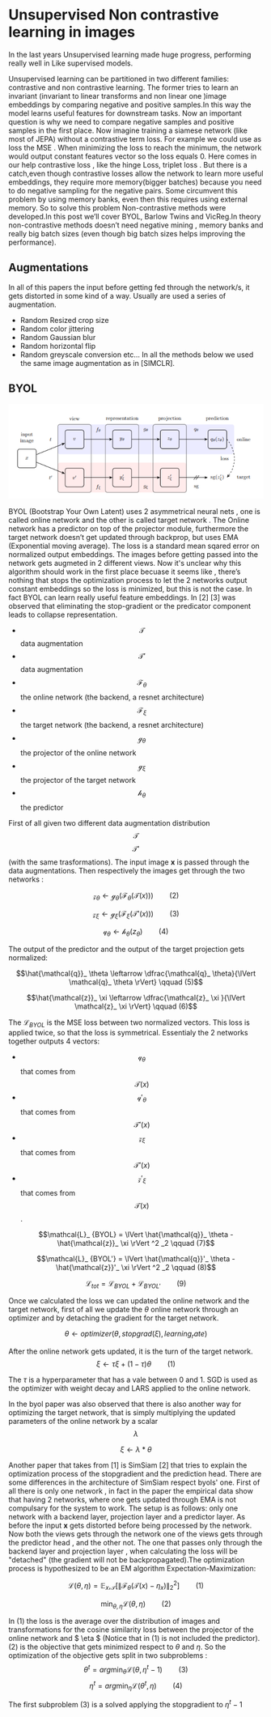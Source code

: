 # Unsupervised Non contrastive learning in images

In the last years Unsupervised learning made huge progress, performing really well in 
Like supervised models.

Unsupervised learning can be partitioned in two different families: contrastive and non contrastive learning. The former tries to learn an invariant (invariant to linear transforms and non linear one )image embeddings by comparing negative and positive samples.In this way the model learns useful features for downstream tasks. Now an important question is why we need to compare negative samples and positive samples in the first place. Now imagine training a siamese network (like most of JEPA) without a contrastive term loss. For example we could use as loss the MSE . When minimizing the loss to reach the minimum, the network would output constant features vector so the loss equals 0. Here comes in our help contrastive loss , like the hinge Loss, triplet loss .
But there is a catch,even though contrastive losses allow the network to learn more useful embeddings, they require more memory(bigger batches) because you need to do negative sampling for the negative pairs. Some circumvent this problem by using memory banks, even then this requires using external memory. So to solve this problem Non-contrastive methods were developed.In this post we’ll cover BYOL, Barlow Twins and VicReg.In theory non-contrastive methods doesn’t need negative mining , memory banks and really big batch sizes (even though big batch sizes helps improving the performance).

## Augmentations

In all of this papers the input before getting fed through the network/s, it gets distorted in some kind of a way. Usually are used a series of augmentation.
- Random Resized crop size
- Random color jittering
- Random Gaussian blur
- Random horizontal flip
- Random greyscale conversion
etc...
In all the methods below we used the same image augmentation as in [SIMCLR].
## BYOL

![byol images](https://github.com/markpesic/markpesic.github.io/blob/master/images/byol.png)

BYOL (Bootstrap Your Own Latent) uses 2 asymmetrical neural nets , one is called online network and the other is called target network . The Online network has a predictor on top of the projector module, furthermore the target network doesn’t get updated through backprop, but uses EMA (Exponential moving average). The loss is a standard mean sqared error on normalized output embeddings. The images before getting passed into the network gets augmeted in 2 different views. Now it's unclear why this algorithm should work in the first place becuase it seems like , there’s nothing that stops the optimization process to let the 2 networks output constant embeddings so the loss is minimized, but this is not the case. In fact BYOL can learn really useful feature embeddings. In [2] [3] was observed that eliminating the stop-gradient or the predicator component leads to collapse representation.

- $$\mathcal{T}$$ data augmentation
- $$\mathcal{T}'$$ data augmentation 
- $$\mathcal{F}_\theta$$ the online network (the backend, a resnet architecture)
- $$\mathcal{F}_\xi$$ the target network (the backend, a resnet architecture)
- $$\mathcal{g}_\theta$$ the projector of the online network
- $$\mathcal{g}_\xi$$ the projector of the target network
- $$\mathcal{h}_\theta$$ the predictor

First of all given two different data augmentation distribution $$\mathcal{T}$$ $$\mathcal{T}'$$ (with the same trasformations). The input image **x** is passed through the data augmentations.
Then respectively the images get through the two networks :

$$\mathcal{z}_ \theta \leftarrow \mathcal{g}_ \theta(\mathcal{F}_ \theta(\mathcal{T}(x))) \qquad (2)$$

$$\mathcal{z}_ \xi \leftarrow \mathcal{g}_ \xi(\mathcal{F}_ \xi(\mathcal{T}'(x))) \qquad (3)$$

$$\mathcal{q}_ \theta \leftarrow \mathcal{h}_ \theta(z_\theta) \qquad (4)$$

The output of the predictor and the output of the target projection gets normalized:

$$\hat{\mathcal{q}}_ \theta \leftarrow \dfrac{\mathcal{q}_ \theta}{\lVert \mathcal{q}_ \theta \rVert} \qquad (5)$$

$$\hat{\mathcal{z}}_ \xi \leftarrow \dfrac{\mathcal{z}_ \xi }{\lVert \mathcal{z}_ \xi \rVert} \qquad (6)$$

The $\mathcal{L}_ {BYOL}$ is the MSE loss between two normalized vectors. This loss is applied twice, so that the loss is symmetrical.
Essentialy the 2 networks together outputs 4 vectors:
- $$\mathcal{q}_ \theta$$ that comes from $$\mathcal{T}(x)$$
- $$\mathcal{q}'_ \theta$$ that comes from $$\mathcal{T}'(x)$$
- $$\mathcal{z}_ \xi$$ that comes from $$\mathcal{T}'(x)$$
- $$\mathcal{z}'_ \xi$$ that comes from $$\mathcal{T}(x)$$. 

$$\mathcal{L}_ {BYOL} = \lVert \hat{\mathcal{q}}_ \theta - \hat{\mathcal{z}}_ \xi \rVert ^2 _2 \qquad (7)$$

$$\mathcal{L}_ {BYOL'} = \lVert \hat{\mathcal{q}}'_ \theta - \hat{\mathcal{z}}'_ \xi \rVert ^2 _2 \qquad (8)$$

$$\mathcal{L}_ {tot} = \mathcal{L}_ {BYOL} + \mathcal{L}_ {BYOL'} \qquad(9)$$

Once we calculated the loss we can updated the online network and the target network, first of all we update the $\theta$ online network through an optimizer and by detaching the gradient for the target network.

$$\theta \leftarrow optimizer(\theta, stopgrad(\xi), learning_rate)$$

After the online network gets updated, it is the turn of the target network.
$$\xi \leftarrow \tau\xi + (1 - \tau)\theta \qquad(1)$$

The $\tau$ is a hyperparameter that has a vale between 0 and 1. SGD is used as the optimizer with weight decay and LARS applied to the online network.

In the byol paper was also observed that there is also another way for optimizing the target network, that is simply multiplying the updated parameters of the online network
by a scalar $$\lambda$$  

$$\xi \leftarrow \lambda * \theta$$

Another paper that takes from [1] is SimSiam [2] that tries to explain the optimization process of the stopgradient and the prediction head. There are some differences in the architecture of SimSiam respect byols' one. First of all there is only one network , in fact in the paper the empirical data show that having 2 networks, where one gets updated through EMA is not compulsary for the system to work. The setup is as follows: only one network with a backend layer, projection layer and a predictor layer. As before the input **x** gets distorted before being processed by the network. Now both the views gets through the network one of the views gets through the predictor head , and the other not. The one that passes only through the backend layer and projection layer , when calculating the loss will be "detached" (the gradient will not be backpropagated).The optimization process is hypothesized to be an EM algorithm Expectation-Maximization:

$$ \mathcal{L}(\theta, \eta) = \mathbb{E}_x, _\mathcal{T}[\lVert\mathcal{F} _\theta(\mathcal{T}(x) - \eta_x)\rVert ^2 _2] \qquad (1) $$

$$ \min_{\theta,\eta} \mathcal{L}(\theta, \eta) \qquad (2) $$

In (1) the loss is the average over the distribution of images and transformations for the cosine similarity loss between the projector of the online network and $ \eta $ (Notice that in (1) is not included the predictor). (2) is the objective that gets minimized respect to $\theta$ and $\eta$. So the optimization of the objective gets split in two subproblems :
$$\theta^t = arg\min_{\theta} \mathcal{L}(\theta, \eta^t-1) \qquad (3)$$
$$\eta^t = arg\min_{\eta} \mathcal{L}(\theta^t, \eta) \qquad (4)$$

The first subproblem (3) is a solved applying the stopgradient to $\eta^t-1$ 



